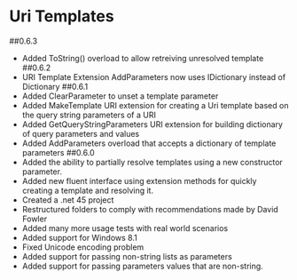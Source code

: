 # Uri Templates #

##0.6.3
- Added ToString() overload to allow retreiving unresolved template
##0.6.2
- URI Template Extension AddParameters now uses IDictionary instead of Dictionary
##0.6.1
- Added ClearParameter to unset a template parameter
- Added MakeTemplate URI extension for creating a Uri template based on the query string parameters of a URI
- Added GetQueryStringParameters URI extension for building dictionary of query parameters and values
- Added AddParameters overload that accepts a dictionary of template parameters
##0.6.0
- Added the ability to partially resolve templates using a new constructor parameter.
- Added new fluent interface using extension methods for quickly creating a template and resolving it.
- Created a .net 45 project
- Restructured folders to comply with recommendations made by David Fowler
- Added many more usage tests with real world scenarios
- Added support for Windows 8.1
- Fixed Unicode encoding problem
- Added support for passing non-string lists as parameters
- Added support for passing parameters values that are non-string.
